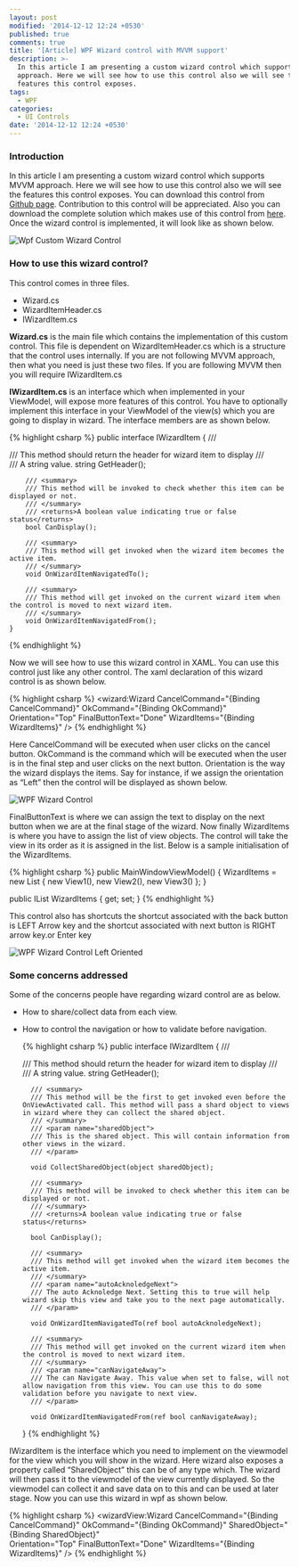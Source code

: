 ```yaml
---
layout: post
modified: '2014-12-12 12:24 +0530'
published: true
comments: true
title: '[Article] WPF Wizard control with MVVM support'
description: >-
  In this article I am presenting a custom wizard control which supports MVVM
  approach. Here we will see how to use this control also we will see the
  features this control exposes.
tags:
  - WPF
categories:
  - UI Controls
date: '2014-12-12 12:24 +0530'
---
```

### Introduction
In this article I am presenting a custom wizard control which supports MVVM approach. Here we will see how to use this control also we will see the features this control exposes. You can download this control from [Github page](https://github.com/libish-jacob/Wpf-Wizard-Control). Contribution to this control will be appreciated. Also you can download the complete solution which makes use of this control from [here](https://github.com/libish-jacob/Wpf-Wizard-Control). Once the wizard control is implemented, it will look like as shown below.

![Wpf Custom Wizard Control]({{site.baseurl}}/images/Wpf-Custom-Wizard-Control.JPG)

### How to use this wizard control?
This control comes in three files.

- Wizard.cs 
- WizardItemHeader.cs 
- IWizardItem.cs

**Wizard.cs** is the main file which contains the implementation of this custom control. This file is dependent on WizardItemHeader.cs which is a structure that the control uses internally. If you are not following MVVM approach, then what you need is just these two files. If you are following MVVM then you will require IWizardItem.cs

**IWizardItem.cs** is an interface which when implemented in your ViewModel, will expose more features of this control. You have to optionally implement this interface in your ViewModel of the view(s) which you are going to display in wizard. The interface members are as shown below.

{% highlight csharp %}
public interface IWizardItem
    {
        /// <summary>
        /// This method should return the header for wizard item to display
        /// </summary>
        /// <returns> A string value.</returns>
        string GetHeader();

        /// <summary>
        /// This method will be invoked to check whether this item can be displayed or not.
        /// </summary>
        /// <returns>A boolean value indicating true or false status</returns>
        bool CanDisplay();

        /// <summary>
        /// This method will get invoked when the wizard item becomes the active item.
        /// </summary>
        void OnWizardItemNavigatedTo();

        /// <summary>
        /// This method will get invoked on the current wizard item when the control is moved to next wizard item.
        /// </summary>
        void OnWizardItemNavigatedFrom();
    }
{% endhighlight %}

Now we will see how to use this wizard control in XAML. You can use this control just like any other control. The xaml declaration of this wizard control is as shown below.

{% highlight csharp %}
<wizard:Wizard CancelCommand="{Binding CancelCommand}"
      OkCommand="{Binding OkCommand}"
      Orientation="Top"
      FinalButtonText="Done"
      WizardItems="{Binding WizardItems}" />
{% endhighlight %}

Here CancelCommand will be executed when user clicks on the cancel button. OkCommand is the command which will be executed when the user is in the final step and user clicks on the next button. Orientation is the way the wizard displays the items. Say for instance, if we assign the orientation as “Left” then the control will be displayed as shown below.

![WPF Wizard Control]({{site.baseurl}}/images/WPF-Wizard-Control.JPG)

FinalButtonText is where we can assign the text to display on the next button when we are at the final stage of the wizard. Now finally WizardItems is where you have to assign the list of view objects. The control will take the view in its order as it is assigned in the list. Below is a sample initialisation of the WizardItems.

{% highlight csharp %}
public MainWindowViewModel()
 {
   WizardItems = new List<object> { new View1(), new View2(), new View3() };
 }

public IList<object> WizardItems { get; set; }
{% endhighlight %}
  
This control also has shortcuts the shortcut associated with the back button is LEFT Arrow key and the shortcut associated with next button is RIGHT arrow key.or Enter key

![WPF Wizard Control Left Oriented]({{site.baseurl}}/images/WPF-Wizard-Control-Left-Oriented.JPG)

### Some concerns addressed
Some of the concerns people have regarding wizard control are as below.

- How to share/collect data from each view.
- How to control the navigation or how to validate before navigation.

  {% highlight csharp %}
public interface IWizardItem
    {
        /// <summary>
        /// This method should return the header for wizard item to display
        /// </summary>
        /// <returns> A string value.</returns>
        string GetHeader();

        /// <summary>
        /// This method will be the first to get invoked even before the OnViewActivated call. This method will pass a shard object to views in wizard where they can collect the shared object.
        /// </summary>
        /// <param name="sharedObject">
        /// This is the shared object. This will contain information from other views in the wizard.
        /// </param>

        void CollectSharedObject(object sharedObject);

        /// <summary>
        /// This method will be invoked to check whether this item can be displayed or not.
        /// </summary>
        /// <returns>A boolean value indicating true or false status</returns>

        bool CanDisplay();

        /// <summary>
        /// This method will get invoked when the wizard item becomes the active item.
        /// </summary>
        /// <param name="autoAcknoledgeNext">
        /// The auto Acknoledge Next. Setting this to true will help wizard skip this view and take you to the next page automatically.
        /// </param>

        void OnWizardItemNavigatedTo(ref bool autoAcknoledgeNext);

        /// <summary>
        /// This method will get invoked on the current wizard item when the control is moved to next wizard item.
        /// </summary>
        /// <param name="canNavigateAway">
        /// The can Navigate Away. This value when set to false, will not allow navigation from this view. You can use this to do some validation before you navigate to next view.
        /// </param>

        void OnWizardItemNavigatedFrom(ref bool canNavigateAway);
    }
{% endhighlight %}

IWizardItem is the interface which you need to implement on the viewmodel for the view which you will show in the wizard. Here wizard also exposes a property called “SharedObject” this can be of any type which. The wizard will then pass it to the viewmodel of the view currently displayed. So the viewmodel can collect it and save data on to this and can be used at later stage. Now you can use this wizard in wpf as shown below.

{% highlight csharp %}
<wizardView:Wizard CancelCommand="{Binding CancelCommand}"
      OkCommand="{Binding OkCommand}"
      SharedObject="{Binding SharedObject}"       
      Orientation="Top"
      FinalButtonText="Done"
      WizardItems="{Binding WizardItems}" />
{% endhighlight %}

